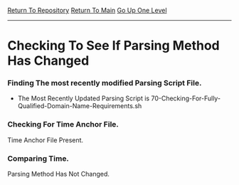 [Return To Repository](https://github.com/deathbybandaid/piholeparser/)
[Return To Main](https://github.com/deathbybandaid/piholeparser/blob/master/RecentRunLogs/Mainlog.md)
[Go Up One Level](https://github.com/deathbybandaid/piholeparser/blob/master/RecentRunLogs/TopLevelScripts/40-Running-Initial-Tasks.md)
____________________________________
# Checking To See If Parsing Method Has Changed

### Finding The most recently modified Parsing Script File.
* The Most Recently Updated Parsing Script is 70-Checking-For-Fully-Qualified-Domain-Name-Requirements.sh
### Checking For Time Anchor File.
Time Anchor File Present.
### Comparing Time.
Parsing Method Has Not Changed.
